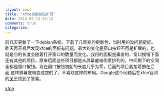 ```yaml
---
layout: post
title: "Xfce桌面按钮扩展"
date: 2013-06-13 22:12
comments: true
categories: 
---
```


前几天更新了一下debian系统，下载了几百兆的更新包，当时用的没问题挺好。昨天再开机后发现xfce的面板有问题，最大的变化是窗口按钮不再是扩展的，也就是它的长度会随着打开窗口的数量而变化。我用的面板是垂直的，窗口按钮下面还有其他的项目，原来后面这些项目都是从屏幕底端倒着排列的，中间剩下的空间全都是窗口按钮。现在窗口按钮初始的长度几乎为零，后面的项目紧接着排在后面,这样屏幕底端变成空的了，不喜欢这样的布局。Google这个问题后在xfce官网的[关于](http://www.xfce.org/about/tour?lang=zh_CN)找到了答案。

[xfce](http://www.xfce.org/about/tour?lang=zh_CN)